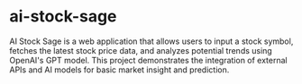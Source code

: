 # ai-stock-sage
AI Stock Sage is a web application that allows users to input a stock symbol, fetches the latest stock price data, and analyzes potential trends using OpenAI's GPT model. This project demonstrates the integration of external APIs and AI models for basic market insight and prediction.
